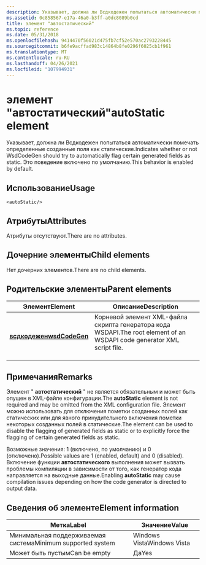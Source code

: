 ```yaml
---
description: Указывает, должна ли Всдкодежен попытаться автоматически помечать определенные созданные поля как статические.
ms.assetid: 0c858567-e17a-46a0-b3ff-a0dc8089b0cd
title: элемент "автостатический"
ms.topic: reference
ms.date: 05/31/2018
ms.openlocfilehash: 9414470f56021d475fb7cf52e570ac2793228445
ms.sourcegitcommit: b6fe9acffad983c14864b8fe0296f6025cb1f961
ms.translationtype: MT
ms.contentlocale: ru-RU
ms.lasthandoff: 04/26/2021
ms.locfileid: "107994931"
---
```

# <a name="autostatic-element"></a><span data-ttu-id="86bd6-103">элемент "автостатический"</span><span class="sxs-lookup"><span data-stu-id="86bd6-103">autoStatic element</span></span>

<span data-ttu-id="86bd6-104">Указывает, должна ли Всдкодежен попытаться автоматически помечать определенные созданные поля как статические.</span><span class="sxs-lookup"><span data-stu-id="86bd6-104">Indicates whether or not WsdCodeGen should try to automatically flag certain generated fields as static.</span></span> <span data-ttu-id="86bd6-105">Это поведение включено по умолчанию.</span><span class="sxs-lookup"><span data-stu-id="86bd6-105">This behavior is enabled by default.</span></span>

## <a name="usage"></a><span data-ttu-id="86bd6-106">Использование</span><span class="sxs-lookup"><span data-stu-id="86bd6-106">Usage</span></span>

``` syntax
<autoStatic/>
```

## <a name="attributes"></a><span data-ttu-id="86bd6-107">Атрибуты</span><span class="sxs-lookup"><span data-stu-id="86bd6-107">Attributes</span></span>

<span data-ttu-id="86bd6-108">Атрибуты отсутствуют.</span><span class="sxs-lookup"><span data-stu-id="86bd6-108">There are no attributes.</span></span>

## <a name="child-elements"></a><span data-ttu-id="86bd6-109">Дочерние элементы</span><span class="sxs-lookup"><span data-stu-id="86bd6-109">Child elements</span></span>

<span data-ttu-id="86bd6-110">Нет дочерних элементов.</span><span class="sxs-lookup"><span data-stu-id="86bd6-110">There are no child elements.</span></span>

## <a name="parent-elements"></a><span data-ttu-id="86bd6-111">Родительские элементы</span><span class="sxs-lookup"><span data-stu-id="86bd6-111">Parent elements</span></span>



| <span data-ttu-id="86bd6-112">Элемент</span><span class="sxs-lookup"><span data-stu-id="86bd6-112">Element</span></span>                                     | <span data-ttu-id="86bd6-113">Описание</span><span class="sxs-lookup"><span data-stu-id="86bd6-113">Description</span></span>                                                                          |
|---------------------------------------------|--------------------------------------------------------------------------------------|
| [<span data-ttu-id="86bd6-114">**всдкодежен**</span><span class="sxs-lookup"><span data-stu-id="86bd6-114">**wsdCodeGen**</span></span>](wsdcodegen.md)<br/> | <span data-ttu-id="86bd6-115">Корневой элемент XML-файла скрипта генератора кода WSDAPI.</span><span class="sxs-lookup"><span data-stu-id="86bd6-115">The root element of an WSDAPI code generator XML script file.</span></span><br/> <br/> |



## <a name="remarks"></a><span data-ttu-id="86bd6-116">Примечания</span><span class="sxs-lookup"><span data-stu-id="86bd6-116">Remarks</span></span>

<span data-ttu-id="86bd6-117">Элемент " **автостатический** " не является обязательным и может быть опущен в XML-файле конфигурации.</span><span class="sxs-lookup"><span data-stu-id="86bd6-117">The **autoStatic** element is not required and may be omitted from the XML configuration file.</span></span> <span data-ttu-id="86bd6-118">Элемент можно использовать для отключения пометки созданных полей как статических или для явного принудительного включения пометки некоторых созданных полей в статические.</span><span class="sxs-lookup"><span data-stu-id="86bd6-118">The element can be used to disable the flagging of generated fields as static or to explicitly force the flagging of certain generated fields as static.</span></span>

<span data-ttu-id="86bd6-119">Возможные значения: 1 (включено, по умолчанию) и 0 (отключено).</span><span class="sxs-lookup"><span data-stu-id="86bd6-119">Possible values are 1 (enabled, default) and 0 (disabled).</span></span> <span data-ttu-id="86bd6-120">Включение функции **автостатического** выполнения может вызвать проблемы компиляции в зависимости от того, как генератор кода направляется на выходные данные.</span><span class="sxs-lookup"><span data-stu-id="86bd6-120">Enabling **autoStatic** may cause compilation issues depending on how the code generator is directed to output data.</span></span>

## <a name="element-information"></a><span data-ttu-id="86bd6-121">Сведения об элементе</span><span class="sxs-lookup"><span data-stu-id="86bd6-121">Element information</span></span>



| <span data-ttu-id="86bd6-122">Метка</span><span class="sxs-lookup"><span data-stu-id="86bd6-122">Label</span></span> | <span data-ttu-id="86bd6-123">Значение</span><span class="sxs-lookup"><span data-stu-id="86bd6-123">Value</span></span> |
|-------------------------------------|---------------|
| <span data-ttu-id="86bd6-124">Минимальная поддерживаемая система</span><span class="sxs-lookup"><span data-stu-id="86bd6-124">Minimum supported system</span></span><br/> | <span data-ttu-id="86bd6-125">Windows Vista</span><span class="sxs-lookup"><span data-stu-id="86bd6-125">Windows Vista</span></span> |
| <span data-ttu-id="86bd6-126">Может быть пустым</span><span class="sxs-lookup"><span data-stu-id="86bd6-126">Can be empty</span></span>                        | <span data-ttu-id="86bd6-127">Да</span><span class="sxs-lookup"><span data-stu-id="86bd6-127">Yes</span></span>           |



 

 




